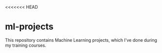 <<<<<<< HEAD
# ml-projects
This repository contains Machine Learning projects, which I've done during my training courses.


